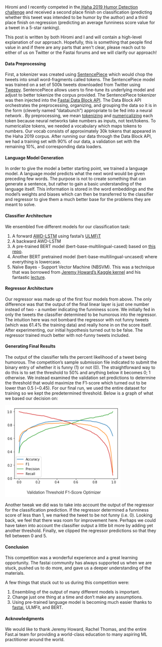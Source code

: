 

Hiromi and I recently competed in the[ Haha 2019 Humor Detection challenge](https://www.fing.edu.uy/inco/grupos/pln/haha/) and received a second place finish on classification (predicting whether this tweet was intended to be humor by the author) and a third place finish on regression (predicting an average funniness score value for a tweet in a 5-star ranking). 

This post is written by both Hiromi and I and will contain a high-level explanation of our approach. Hopefully, this is something that people find value in and if there are any parts that aren't clear, please reach out to either of us on Twitter or the Fastai forums and we will clarify our approach!

#### Data Preprocessing

First, a tokenizer was created using [SentencePiece](https://github.com/google/sentencepiece) which would chop the tweets into small word-fragments called tokens. The SentencePiece model was trained on a set of 500k tweets downloaded from Twitter using [Tweepy](https://www.tweepy.org/). SentencePiece allows users to fine-tune its underlying model and adjust to better tokenize the corpus provided. The SentencePiece tokenizer was then injected into the [Fastai Data Block API](https://docs.fast.ai/data_block.html). The Data Block API orchestrates the preprocessing, organizing, and grouping the data so it is in the form (cleverly named “databunch”) appropriate to be fed into a neural network . By preprocessing, we mean [tokenizing](https://docs.fast.ai/text.data.html#TokenizeProcessor) and [numericalizing](https://docs.fast.ai/text.data.html#NumericalizeProcessor) each token because neural networks take numbers as inputs, not text/tokens. To numericalize tokens, we needed a vocabulary which maps tokens to numbers. Our vocab consists of approximately 30k tokens that appeared in the Haha 2019 corpus. After running our data through the Data Block API, we had a training set with 90% of our data, a validation set with the remaining 10%, and corresponding data loaders. 

#### Language Model Generation

In order to give the model a better starting point, we trained a language model. A language model predicts what the next word would be given preceding few words. The purpose is not to create something that can generate a sentence, but rather to gain a basic understanding of the language itself. This information is stored in the word embeddings and the model’s weights and biases which can then be transferred to the classifier and regressor to give them a much better base for the problems they are meant to solve.

#### Classifier Architecture

We ensembled five different models for our classification task: 

1. A forward [AWD-LSTM](https://docs.fast.ai/text.models.html#AWD_LSTM) using fastai’s [ULMFiT](https://arxiv.org/pdf/1801.06146.pdf)
2. A backward AWD-LSTM 
3. A pre-trained BERT model (bert-base-multilingual-cased) based on [this repo](https://github.com/huggingface/pytorch-pretrained-BERT).
4. Another BERT pretrained model (bert-base-multilingual-uncased) where everything is lowercase.
5. Naïve Bayes - Support Vector Machine (NBSVM). This was a technique that was borrowed from [Jeremy Howard’s Kaggle kernel](https://www.kaggle.com/jhoward/nb-svm-strong-linear-baseline) and his fantastic [lecture](https://www.youtube.com/watch?v=37sFIak42Sc&feature=youtu.be&t=3745).

#### Regressor Architecture

Our regressor was made up of the first four models from above. The only difference was that the output of the final linear layer is just one number instead of two - a number indicating the funniness score. We initially fed in only the tweets the classifier determined to be humorous into the regressor. The intuition here was not bombard the regressor with not funny tweets (which was 61.4% the training data) and really hone in on the score itself. After experimenting, our initial hypothesis turned out to be false. The regressor trained much better with not-funny tweets included.

#### Generating Final Results

The output of the classifier tells the percent likelihood of a tweet being humorous. The competition’s sample submission file indicated to submit the binary entry of whether it is funny (1) or not (0). The straightforward way to do this is to set the threshold to 50% and anything below it becomes 0; 1 otherwise. We instead examined the validation set predictions to determine the threshold that would maximize the F1-score which turned out to be lower than 0.5 (~0.45). For our final run, we used the entire dataset for training so we kept the predetermined threshold. Below is a graph of what we based our decision on:

![Threshold_Finder](\assets\images\2019-06-26-High-Level-Haha-Architecture\Threshold_Finder.png)

Another tweak we did was to take into account the output of the regressor for the classification prediction. If the regressor determined a funniness score of less than 1, we marked the tweet to be not funny (i.e. 0). Looking back, we feel that there was room for improvement here. Perhaps we could have taken into account the classifier output a little bit more by adding yet another threshold. Finally, we clipped the regressor predictions so that they fell between 0 and 5.  

#### Conclusion

This competition was a wonderful experience and a great learning opportunity. The fastai community has always supported us when we are stuck, pushed us to do more, and gave us a deeper understanding of the materials.

A few things that stuck out to us during this competition were: 

1. Ensembling of the output of many different models is important.
2. Change just one thing at a time and don’t make any assumptions.
3. Using pre-trained language model is becoming much easier thanks to [fastai](https://www.fast.ai/), ULMFit, and BERT.

#### Acknowledgments

We would like to thank Jeremy Howard, Rachel Thomas, and the entire Fast.ai team for providing a world-class education to many aspiring ML practitioner around the world.